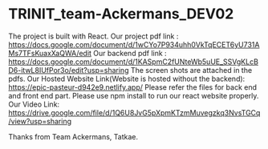 # TRINIT_team-Ackermans_DEV02
The project is built with React.
Our project pdf link : https://docs.google.com/document/d/1wCYo7P934uhh0VkTqECET6yU731AMs7TFsKuaxXaQWA/edit
Our backend pdf link : https://docs.google.com/document/d/1KASpmC2fUNteWb5uUE_SSVgKLcBD6-itwL8IUfPor3o/edit?usp=sharing
The screen shots are attached in the pdfs.
Our Hosted Website Link(Website is hosted without the backend): https://epic-pasteur-d942e9.netlify.app/
Please refer the files for back end and front end part.
Please use npm install to run our react website properly.
Our Video Link: https://drive.google.com/file/d/1Q6U8JvG5pXpmKTzmMuvegzkq3NvsTGCq/view?usp=sharing

Thanks from Team Ackermans,
Tatkae.
